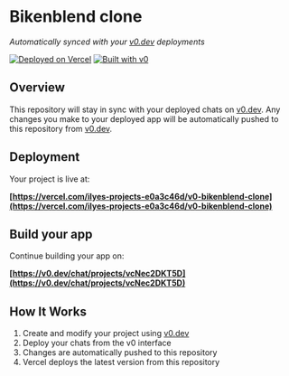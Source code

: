 # Bikenblend clone

*Automatically synced with your [v0.dev](https://v0.dev) deployments*

[![Deployed on Vercel](https://img.shields.io/badge/Deployed%20on-Vercel-black?style=for-the-badge&logo=vercel)](https://vercel.com/ilyes-projects-e0a3c46d/v0-bikenblend-clone)
[![Built with v0](https://img.shields.io/badge/Built%20with-v0.dev-black?style=for-the-badge)](https://v0.dev/chat/projects/vcNec2DKT5D)

## Overview

This repository will stay in sync with your deployed chats on [v0.dev](https://v0.dev).
Any changes you make to your deployed app will be automatically pushed to this repository from [v0.dev](https://v0.dev).

## Deployment

Your project is live at:

**[https://vercel.com/ilyes-projects-e0a3c46d/v0-bikenblend-clone](https://vercel.com/ilyes-projects-e0a3c46d/v0-bikenblend-clone)**

## Build your app

Continue building your app on:

**[https://v0.dev/chat/projects/vcNec2DKT5D](https://v0.dev/chat/projects/vcNec2DKT5D)**

## How It Works

1. Create and modify your project using [v0.dev](https://v0.dev)
2. Deploy your chats from the v0 interface
3. Changes are automatically pushed to this repository
4. Vercel deploys the latest version from this repository